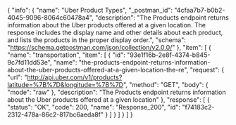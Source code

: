 {
  "info": {
    "name": "Uber Product Types",
    "_postman_id": "4cfaa7b7-b0b2-4045-9096-8064c60478a4",
    "description": "The Products endpoint returns information about the Uber products offered at a given location. The response includes the display name and other details about each product, and lists the products in the proper display order.",
    "schema": "https://schema.getpostman.com/json/collection/v2.0.0/"
  },
  "item": [
    {
      "name": "transportation",
      "item": [
        {
          "id": "93e1f16b-2e8f-4374-b845-9c7fd11dd53e",
          "name": "the-products-endpoint-returns-information-about-the-uber-products-offered-at-a-given-location-the-re",
          "request": {
            "url": "http://api.uber.com/v1/products?latitude=%7B%7D&longitude=%7B%7D",
            "method": "GET",
            "body": {
              "mode": "raw"
            },
            "description": "The Products endpoint returns information about the Uber products offered at a given location"
          },
          "response": [
            {
              "status": "OK",
              "code": 200,
              "name": "Response_200",
              "id": "f74183c2-2312-478a-86c2-817bc6aeda8f"
            }
          ]
        }
      ]
    }
  ]
}